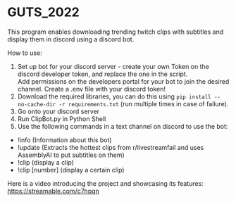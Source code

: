 # GUTS_2022
This program enables downloading trending twitch clips with subtitles and display them in discord using a discord bot.

How to use:

1) Set up bot for your discord server - create your own Token on the discord developer token, and replace the one in the script.  
                                        Add permissions on the developers portal for your bot to join the desired channel. Create a .env file with your discord token!
2) Download the required libraries, you can do this using `pip install --no-cache-dir -r requirements.txt` (run multiple times in case of failure).
3) Go onto your discord server
4) Run ClipBot.py in Python Shell
5) Use the following commands in a text channel on discord to use the bot:
  - !info (Information about this bot)
  - !update (Extracts the hottest clips from r/livestreamfail and uses AssemblyAI to put subtitles on them)
  - !clip (display a clip)
  - !clip [number] (display a certain clip)


Here is a video introducing the project and showcasing its features:
https://streamable.com/c7hpqn
